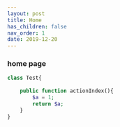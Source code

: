 ```yaml
---
layout: post
title: Home
has_children: false
nav_order: 1
date: 2019-12-20
---
```



### home page

```php
class Test{
  
    public function actionIndex(){
        $a = 1;
        return $a;
    }
}
```
